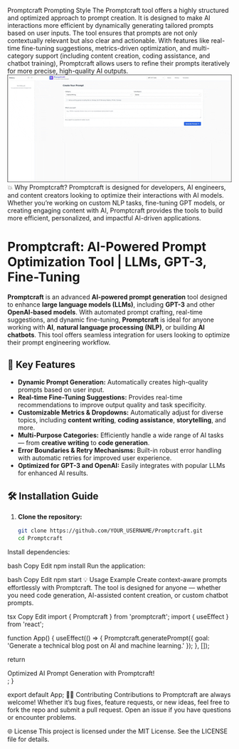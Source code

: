 Promptcraft Prompting Style
The Promptcraft tool offers a highly structured and optimized approach to prompt creation. It is designed to make AI interactions more efficient by dynamically generating tailored prompts based on user inputs. The tool ensures that prompts are not only contextually relevant but also clear and actionable. With features like real-time fine-tuning suggestions, metrics-driven optimization, and multi-category support (including content creation, coding assistance, and chatbot training), Promptcraft allows users to refine their prompts iteratively for more precise, high-quality AI outputs.
![Description of GIF](https://raw.githubusercontent.com/OSINT619/AI-Prompt-Craft/refs/heads/main/InShot_20250427_122428493.gif)
💥 Why Promptcraft?
Promptcraft is designed for developers, AI engineers, and content creators looking to optimize their interactions with AI models. Whether you’re working on custom NLP tasks, fine-tuning GPT models, or creating engaging content with AI, Promptcraft provides the tools to build more efficient, personalized, and impactful AI-driven applications.

# Promptcraft: AI-Powered Prompt Optimization Tool | LLMs, GPT-3, Fine-Tuning

**Promptcraft** is an advanced **AI-powered prompt generation** tool designed to enhance **large language models (LLMs)**, including **GPT-3** and other **OpenAI-based models**. With automated prompt crafting, real-time suggestions, and dynamic fine-tuning, **Promptcraft** is ideal for anyone working with **AI**, **natural language processing (NLP)**, or building **AI chatbots**. This tool offers seamless integration for users looking to optimize their prompt engineering workflow.

## 🚀 Key Features
- **Dynamic Prompt Generation:** Automatically creates high-quality prompts based on user input.
- **Real-time Fine-Tuning Suggestions:** Provides real-time recommendations to improve output quality and task specificity.
- **Customizable Metrics & Dropdowns:** Automatically adjust for diverse topics, including **content writing**, **coding assistance**, **storytelling**, and more.
- **Multi-Purpose Categories:** Efficiently handle a wide range of AI tasks — from **creative writing** to **code generation**.
- **Error Boundaries & Retry Mechanisms:** Built-in robust error handling with automatic retries for improved user experience.
- **Optimized for GPT-3 and OpenAI:** Easily integrates with popular LLMs for enhanced AI results.

## 🛠 Installation Guide

1. **Clone the repository:**
   ```bash
   git clone https://github.com/YOUR_USERNAME/Promptcraft.git
   cd Promptcraft
Install dependencies:

bash
Copy
Edit
npm install
Run the application:

bash
Copy
Edit
npm start
💡 Usage Example
Create context-aware prompts effortlessly with Promptcraft. The tool is designed for anyone — whether you need code generation, AI-assisted content creation, or custom chatbot prompts.

tsx
Copy
Edit
import { Promptcraft } from 'promptcraft';
import { useEffect } from 'react';

function App() {
  useEffect(() => {
    Promptcraft.generatePrompt({ goal: 'Generate a technical blog post on AI and machine learning.' });
  }, []);

  return <div>Optimized AI Prompt Generation with Promptcraft!</div>;
}

export default App;
🧑‍💻 Contributing
Contributions to Promptcraft are always welcome! Whether it’s bug fixes, feature requests, or new ideas, feel free to fork the repo and submit a pull request. Open an issue if you have questions or encounter problems.

🌐 License
This project is licensed under the MIT License. See the LICENSE file for details.

